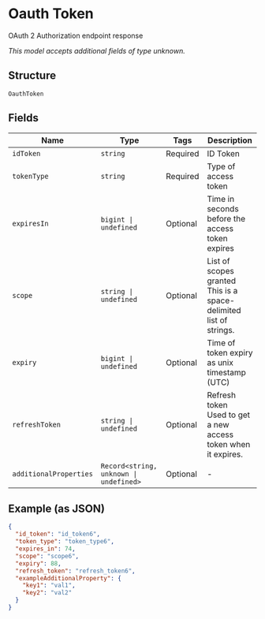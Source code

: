 
# Oauth Token

OAuth 2 Authorization endpoint response

*This model accepts additional fields of type unknown.*

## Structure

`OauthToken`

## Fields

| Name | Type | Tags | Description |
|  --- | --- | --- | --- |
| `idToken` | `string` | Required | ID Token |
| `tokenType` | `string` | Required | Type of access token |
| `expiresIn` | `bigint \| undefined` | Optional | Time in seconds before the access token expires |
| `scope` | `string \| undefined` | Optional | List of scopes granted<br>This is a space-delimited list of strings. |
| `expiry` | `bigint \| undefined` | Optional | Time of token expiry as unix timestamp (UTC) |
| `refreshToken` | `string \| undefined` | Optional | Refresh token<br>Used to get a new access token when it expires. |
| `additionalProperties` | `Record<string, unknown \| undefined>` | Optional | - |

## Example (as JSON)

```json
{
  "id_token": "id_token6",
  "token_type": "token_type6",
  "expires_in": 74,
  "scope": "scope6",
  "expiry": 88,
  "refresh_token": "refresh_token6",
  "exampleAdditionalProperty": {
    "key1": "val1",
    "key2": "val2"
  }
}
```

